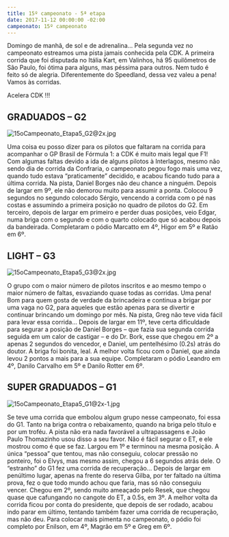 ```yaml
---
title: 15º campeonato - 5ª etapa
date: 2017-11-12 00:00:00 -02:00
campeonato: 15º campeonato
---
```


Domingo de manhã, de sol e de adrenalina… Pela segunda vez no campeonato estreamos uma pista jamais conhecida pela CDK. A primeira corrida que foi disputada no Itália Kart, em Valinhos, há 95 quilômetros de São Paulo, foi ótima para alguns, mas péssima para outros. Nem tudo é feito só de alegria. Diferentemente do Speedland, dessa vez valeu a pena! Vamos às corridas.

Acelera CDK !!!

## GRADUADOS – G2

![15oCampeonato_Etapa5_G2@2x.jpg](/uploads/15oCampeonato_Etapa5_G2@2x.jpg)

Uma coisa eu posso dizer para os pilotos que faltaram na corrida para acompanhar o GP Brasil de Fórmula 1: a CDK é muito mais legal que F1! Com algumas faltas devido a ida de alguns pilotos à Interlagos, mesmo não sendo dia de corrida da Confraria, o campeonato pegou fogo mais uma vez, quando tudo estava “praticamente” decidido, e acabou ficando tudo para a última corrida. Na pista, Daniel Borges não deu chance a ninguém. Depois de largar em 9º, ele não demorou muito para assumir a ponta. Colocou 9 segundos no segundo colocado Sérgio, vencendo a corrida com o pé nas costas e assumindo a primeira posição no quadro de pilotos do G2. Em terceiro, depois de largar em primeiro e perder duas posições, veio Edgar, numa briga com o segundo e com o quarto colocado que só acabou depois da bandeirada. Completaram o pódio Marcatto em 4º, Higor em 5º e Ratão em 6º.

## LIGHT – G3

![15oCampeonato_Etapa5_G3@2x.jpg](/uploads/15oCampeonato_Etapa5_G3@2x.jpg)

O grupo com o maior número de pilotos inscritos e ao mesmo tempo o maior número de faltas, esvaziando quase todas as corridas. Uma pena! Bom para quem gosta de verdade da brincadeira e continua a brigar por uma vaga no G2, para aqueles que estão apenas para se divertir e continuar brincando um domingo por mês. Na pista, Greg não teve vida fácil para levar essa corrida… Depois de largar em 11º, teve certa dificuldade para segurar a posição de Daniel Borges – que fazia sua segunda corrida seguida em um calor de castigar – e do Dr. Bork, esse que chegou em 2º a apenas 2 segundos do vencedor, e Daniel, um pentelhésimo (0.2s) atrás do doutor. A briga foi bonita, leal. A melhor volta ficou com o Daniel, que ainda levou 2 pontos a mais para a sua equipe. Completaram o pódio Leandro em 4º, Danilo Carvalho em 5º e Danilo Rotter em 6º.

## SUPER GRADUADOS – G1

![15oCampeonato_Etapa5_G1@2x-1.jpg](/uploads/15oCampeonato_Etapa5_G1@2x-1.jpg)

Se teve uma corrida que embolou algum grupo nesse campeonato, foi essa do G1. Tanto na briga contra o rebaixamento, quando na briga pelo título e por um troféu. A pista não era nada favorável a ultrapassagens e João Paulo Thomazinho usou disso a seu favor. Não é fácil segurar o ET, e ele mostrou como é que se faz. Largou em 1º e terminou na mesma posição. A única “pessoa” que tentou, mas não conseguiu, colocar pressão no ponteiro, foi o Elvys, mas mesmo assim, chegou a 6 segundos atrás dele. O “estranho” do G1 fez uma corrida de recuperação… Depois de largar em penúltimo lugar, apenas na frente do reserva Gilba, por ter faltado na última prova, fez o que todo mundo achou que faria, mas só não conseguiu vencer. Chegou em 2º, sendo muito ameaçado pelo Resek, que chegou quase que cafungando no cangote do ET, a 0.5s, em 3º. A melhor volta da corrida ficou por conta do presidente, que depois de ser rodado, acabou indo parar em último, tentando também fazer uma corrida de recuperação, mas não deu. Para colocar mais pimenta no campeonato, o pódio foi completo por Enilson, em 4º, Magrão em 5º e Greg em 6º.
